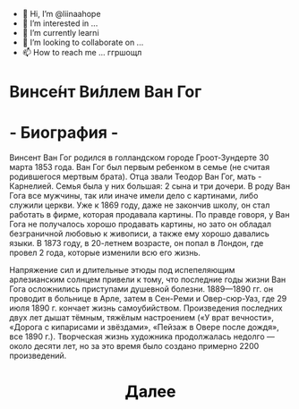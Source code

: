 - 👋 Hi, I’m @liinaahope
- 👀 I’m interested in ...
- 🌱 I’m currently learni
- 💞️ I’m looking to collaborate on ...
- 📫 How to reach me ...
ггршощл
<!--
liinaahope/liinaahope is a ✨ special ✨ repository because its `README.md` (this file) appears on your GitHub profile.
You can click the Preview link to take a look at your changes.
--->
<!DOCTYPE html>
<head>
    <meta charset="UTF-8">
    <meta name="viewport" content="width=device-width, initial-scale=1.0">
    <title>Ван Гог</title>
    <link rel="stylesheet" href="style.css">
</head>
<div class="parallax_1">
    <h1>Винсе́нт Ви́ллем Ван Гог</h1>
</div>
<div class="content_1">
    <h1>- Биография -</h1>
    <p> Винсент Ван Гог родился в голландском городе Гроот-Зундерте 30 марта 1853 года. Ван Гог был первым ребенком в семье (не считая родившегося мертвым брата). Отца звали Теодор Ван Гог, мать - Карнелией. Семья была у них большая: 2 сына и три дочери. В роду Ван Гога все мужчины, так или иначе имели дело с картинами, либо служили церкви. Уже к 1869 году, даже не закончив школу, он стал работать в фирме, которая продавала картины. По правде говоря, у Ван Гога не получалось хорошо продавать картины, но зато он обладал безграничной любовью к живописи, а также ему хорошо давались языки. В 1873 году, в 20-летнем возрасте, он попал в Лондон, где провел 2 года, которые изменили всю его жизнь.</p>
</div>
<div class="parallax_2"></div>
<div class="content_2">
    <p>Напряжение сил и длительные этюды под испепеляющим арлезианским солнцем привели к тому, что последние годы жизни Ван Гога осложнились приступами душевной болезни. 1889—1890 гг. он проводит в больнице в Арле, затем в Сен-Реми и Овер-сюр-Уаз, где 29 июля 1890 г. кончает жизнь самоубийством. Произведения последних двух лет дышат тёмным, тяжёлым настроением («У врат вечности», «Дорога с кипарисами и звёздами», «Пейзаж в Овере после дождя», все 1890 г.). Творческая жизнь художника продолжалась недолго — около десяти лет, но за это время было создано примерно 2200 произведений.</p>
</div>
<body>
    <style>
    a{
        color: black;
        text-decoration: none;
    } 
    </style>
    <center>
        <a href="main.html">  <h1>Далее</h1>  </a>   
    </center>
</body>
</html>

